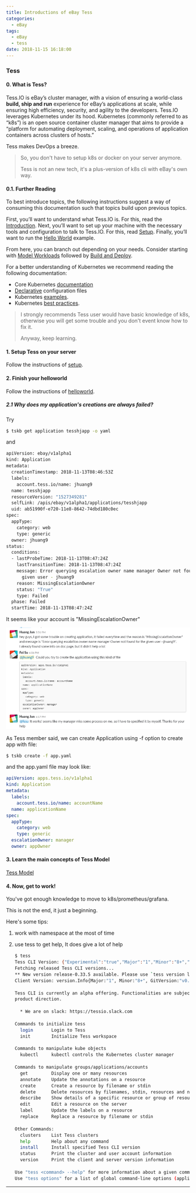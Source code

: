 ```yaml
---
title: Introductions of eBay Tess
categories:
  - eBay
tags:
  - eBay
  - tess
date: 2018-11-15 16:18:00
---
```


### Tess

#### 0. What is Tess?

Tess.IO is eBay’s cluster manager, with a vision of ensuring a world-class **build, ship and run** experience for eBay’s applications at scale, while ensuring high efficiency, security, and agility to the developers. Tess.IO leverages Kubernetes under its hood. Kubernetes (commonly referred to as “k8s”) is an open source container cluster manager that aims to provide a “platform for automating deployment, scaling, and operations of application containers across clusters of hosts.”

Tess makes DevOps a breeze.

> So, you don't have to setup k8s or docker on your server anymore.
>
> Tess is not an new tech, it's a plus-version of k8s cli with eBay's own way.

#### 0.1. Further Reading

To best introduce topics, the following instructions suggest a way of consuming this documentation such that topics build upon previous topics.

First, you’ll want to understand what Tess.IO is. For this, read the [Introduction](https://tess.io/userdocs/getting-start/intro). Next, you’ll want to set up your machine with the necessary tools and configuration to talk to Tess.IO. For this, read [Setup](https://tess.io/userdocs/getting-start/setup). Finally, you’ll want to run the [Hello World](https://tess.io/userdocs/getting-start/hello-world) example.

From here, you can branch out depending on your needs. Consider starting with [Model Workloads](https://tess.io/userdocs/getting-start/models) followed by [Build and Deploy](https://tess.io/userdocs/getting-start/build-and-deploy).

For a better understanding of Kubernetes we recommend reading the following documentation:

- Core Kubernetes [documentation](https://kubernetes.io/docs/home)
- [Declarative](https://kubernetes.io/docs/concepts/overview/object-management-kubectl/declarative-config/) configuration files
- Kubernetes [examples](https://github.com/kubernetes/examples).
- Kubernetes [best practices](https://www.youtube.com/playlist?list=PLIivdWyY5sqL3xfXz5xJvwzFW_tlQB_GB).

> I strongly recommends Tess user would have basic knowledge of k8s, otherwise you will get some trouble and you don't event know how to fix it.
>
> Anyway, keep learning.

#### 1. Setup Tess on your server

Follow the instructions of [setup][tess-setup-page].

#### 2. Finish your helloworld

Follow the instructions of [helloworld][tess-helloworld-page].

##### 2.1 Why does my application's creations are always failed?

Try

```bash
$ tskb get application tesshjapp -o yaml
```

and

```bash
apiVersion: ebay/v1alpha1
kind: Application
metadata:
  creationTimestamp: 2018-11-13T08:46:53Z
  labels:
    account.tess.io/name: jhuang9
  name: tesshjapp
  resourceVersion: "1527349281"
  selfLink: /apis/ebay/v1alpha1/applications/tesshjapp
  uid: ab51990f-e720-11e8-8642-74dbd180c0ec
spec:
  appType:
    category: web
    type: generic
  owner: jhuang9
status:
  conditions:
  - lastProbeTime: 2018-11-13T08:47:24Z
    lastTransitionTime: 2018-11-13T08:47:24Z
    message: Error querying escalation owner name manager Owner not found for the
      given user - jhuang9
    reason: MissingEscalationOwner
    status: "True"
    type: Failed
  phase: Failed
  startTime: 2018-11-13T08:47:24Z
```

It seems like your account is "MissingEscalationOwner"

![](../../img/20181115155241.png)

As Tess member said, we can create Application using -f option to create app with file:

```bash
$ tskb create -f app.yaml
```

and the app.yaml file may look like:

```yaml
apiVersion: apps.tess.io/v1alpha1
kind: Application
metadata:
  labels:
    account.tess.io/name: accountName
  name: applicationName
spec:
  appType:
    category: web
    type: generic
  escalationOwner: manager
  owner: appOwner
```

#### 3. Learn the main concepts of Tess Model

[Tess Model][tess-model-page]

#### 4. Now, get to work!

You've got enough knowledge to move to k8s/prometheus/grafana.

This is not the end, it just a beginning.

Here's some tips:

1. work with namespace at the most of time

2. use tess to get help, It does give a lot of help

   ```bash
   $ tess
   Tess CLI Version: {"Experimental":"true","Major":"1","Minor":"8+","Tess Release":"release-0.33.2"}
   Fetching released Tess CLI versions...
   ** New version release-0.33.5 available. Please use `tess version list` to get the released versions.
   Client Version: version.Info{Major:"1", Minor:"8+", GitVersion:"v0.0.0-master+$Format:%h$", GitCommit:"$Format:%H$", GitTreeState:"", BuildDate:"1970-01-01T00:00:00Z", GoVersion:"go1.9.6", Compiler:"gc", Platform:"linux/amd64"}

   Tess CLI is currently an alpha offering. Functionalities are subject to be changed based on customer feedback and
   product direction.

     * We are on slack: https://tessio.slack.com

   Commands to initialize tess
     login       Login to Tess
     init        Initialize Tess workspace

   Commands to manipulate kube objects
     kubectl     kubectl controls the Kubernetes cluster manager

   Commands to manipulate groups/applications/accounts
     get         Display one or many resources
     annotate    Update the annotations on a resource
     create      Create a resource by filename or stdin
     delete      Delete resources by filenames, stdin, resources and names, or by resources and label selector
     describe    Show details of a specific resource or group of resources
     edit        Edit a resource on the server
     label       Update the labels on a resource
     replace     Replace a resource by filename or stdin

   Other Commands:
     clusters    List Tess clusters
     help        Help about any command
     install     Install specified Tess CLI version
     status      Print the cluster and user account information
     version     Print the client and server version information

   Use "tess <command> --help" for more information about a given command.
   Use "tess options" for a list of global command-line options (applies to all commands).
   ```

---

[tess-setup-page]: https://tess.io/userdocs/getting-start/setup/
[tess-helloworld-page]: https://tess.io/userdocs/getting-start/hello-world/
[tess-model-page]: https://tess.io/userdocs/models/
